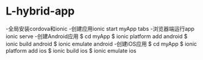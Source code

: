 # L-hybrid-app
-全局安装cordova和ionic
-创建应用ionic start myApp tabs
-浏览器端运行app ionic serve 
-创建Android应用
 $ cd myApp
 $ ionic platform add android
 $ ionic build android
 $ ionic emulate android
-创建iOS应用
 $ cd myApp
 $ ionic platform add ios
 $ ionic build ios
 $ ionic emulate ios 
 
